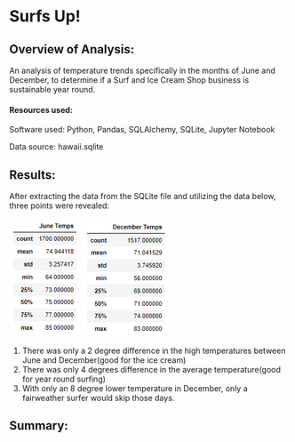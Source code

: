 # Surfs Up!
## Overview of Analysis:
An analysis of temperature trends specifically in the months of June and December, to determine if a Surf and Ice Cream Shop business is sustainable year round. 

#### Resources used:
Software used: Python, Pandas, SQLAlchemy, SQLite, Jupyter Notebook

Data source: hawaii.sqlite


## Results:
After extracting the data from the SQLite file and utilizing the data below, three points were revealed:


<img src=Resources\june_temps_stats.png>

<img src=Resources\Dec_temps_stats.png>

1. There was only a 2 degree difference in the high temperatures between June and December(good for the ice cream)
2. There was only 4 degrees difference in the average temperature(good for year round surfing)
3. With only an 8 degree lower temperature in December, only a fairweather surfer would skip those days.
## Summary:
